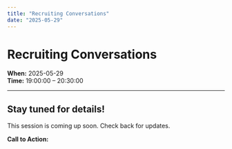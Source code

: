 ```yaml
---
title: "Recruiting Conversations"
date: "2025-05-29"
---
```


# Recruiting Conversations

**When:** 2025-05-29  
**Time:** 19:00:00 – 20:30:00

---

## Stay tuned for details!

This session is coming up soon. Check back for updates.

**Call to Action:**